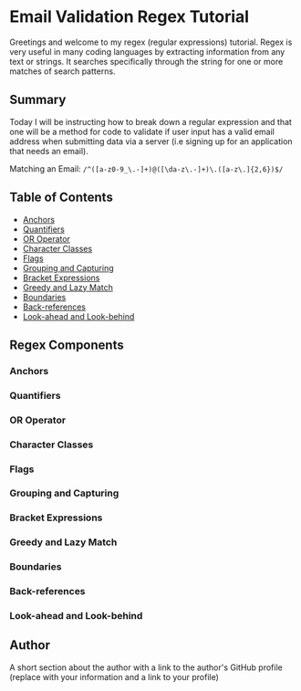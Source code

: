 # Email Validation Regex Tutorial

Greetings and welcome to my regex (regular expressions) tutorial. Regex is very useful in many coding languages by extracting information from any text or strings. It searches specifically through the string for one or more matches of search patterns.

## Summary

Today I will be instructing how to break down a regular expression and that one will be a method for code to validate if user input has a valid email address when submitting data via a server (i.e signing up for an application that needs an email).

Matching an Email: 
```/^([a-z0-9_\.-]+)@([\da-z\.-]+)\.([a-z\.]{2,6})$/```

## Table of Contents

- [Anchors](#anchors)
- [Quantifiers](#quantifiers)
- [OR Operator](#or-operator)
- [Character Classes](#character-classes)
- [Flags](#flags)
- [Grouping and Capturing](#grouping-and-capturing)
- [Bracket Expressions](#bracket-expressions)
- [Greedy and Lazy Match](#greedy-and-lazy-match)
- [Boundaries](#boundaries)
- [Back-references](#back-references)
- [Look-ahead and Look-behind](#look-ahead-and-look-behind)

## Regex Components

### Anchors

### Quantifiers

### OR Operator

### Character Classes

### Flags

### Grouping and Capturing

### Bracket Expressions

### Greedy and Lazy Match

### Boundaries

### Back-references

### Look-ahead and Look-behind

## Author

A short section about the author with a link to the author's GitHub profile (replace with your information and a link to your profile)
